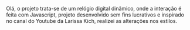 

Olá, o projeto trata-se de um relógio digital dinâmico, onde a interação é feita com Javascript, projeto desenvolvido sem fins lucrativos e inspirado no canal do Youtube da Larissa Kich, realizei as alterações nos estilos.
